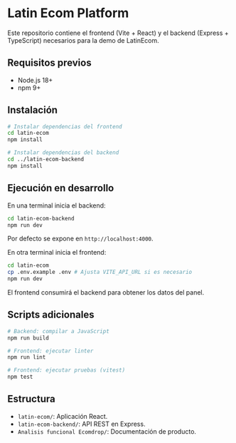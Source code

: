 # Latin Ecom Platform

Este repositorio contiene el frontend (Vite + React) y el backend (Express + TypeScript) necesarios para la demo de LatinEcom.

## Requisitos previos

- Node.js 18+
- npm 9+

## Instalación

```bash
# Instalar dependencias del frontend
cd latin-ecom
npm install

# Instalar dependencias del backend
cd ../latin-ecom-backend
npm install
```

## Ejecución en desarrollo

En una terminal inicia el backend:

```bash
cd latin-ecom-backend
npm run dev
```

Por defecto se expone en `http://localhost:4000`.

En otra terminal inicia el frontend:

```bash
cd latin-ecom
cp .env.example .env # Ajusta VITE_API_URL si es necesario
npm run dev
```

El frontend consumirá el backend para obtener los datos del panel.

## Scripts adicionales

```bash
# Backend: compilar a JavaScript
npm run build

# Frontend: ejecutar linter
npm run lint

# Frontend: ejecutar pruebas (vitest)
npm test
```

## Estructura

- `latin-ecom/`: Aplicación React.
- `latin-ecom-backend/`: API REST en Express.
- `Analisis funcional Ecomdrop/`: Documentación de producto.

